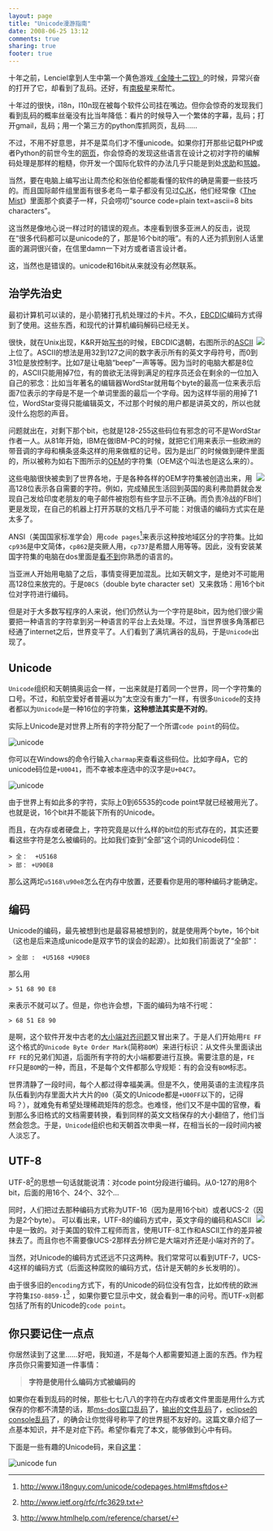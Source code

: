 ```yaml
---
layout: page
title: "Unicode漫游指南"
date: 2008-06-25 13:12
comments: true
sharing: true
footer: true
---
```


十年之前，Lenciel拿到人生中第一个黄色游戏<a href="http://www.google.com/search?hl=en&rlz=1B3GGGL_zh-CN___CN231&q=%E5%8F%B0%E6%B9%BE+%E6%99%BA%E5%86%A0+%E9%87%91%E9%99%B5%E5%8D%81%E4%BA%8C%E9%92%97+&btnG=Search&aq=f&oq=" target="_blank">《金陵十二钗》</a>的时候，异常兴奋的打开了它，却看到了乱码。还好，有<a href="http://www.njstar.com/cms/cn/" target="_blank">南极星</a>来帮忙。

十年过的很快，i18n，l10n现在被每个软件公司挂在嘴边。但你会惊奇的发现我们看到乱码的概率丝毫没有比当年降低：看片的时候导入一个繁体的字幕，乱码；打开gmail，乱码；用一个第三方的python库抓网页，乱码……

不过，不用不好意思，并不是菜鸟们才不懂unicode。如果你打开那些记载PHP或者Python的前世今生的<a href="http://ca3.php.net/manual/en/language.types.string.php" target="_blank">网页</a>，你会惊奇的发现这些语言在设计之初对字符的编解码处理是那样的粗糙，你开发一个国际化软件的办法几乎只能是到处<a href="http://www.baidu.com/s?wd=python+can%27t+decode+byte&sourceid=Mozilla-search" target="_blank">求助</a>和<a href="http://blog.ianbicking.org/why-python-unicode-sucks.html" target="_blank">骂娘</a>。

当然，要在电脑上编写出让周杰伦和张伯伦都能看懂的软件的确是需要一些技巧的。而且国际邮件组里面有很多老鸟一辈子都没有见过<a href="http://en.wikipedia.org/wiki/CJK" target="_blank">CJK</a>，他们经常像《<a href="http://www.mtime.com/movie/68393/" target="_blank">The Mist</a>》里面那个疯婆子一样，只会唠叨“source code=plain text=ascii=8 bits characters”。

这当然是像地心说一样过时的错误的观点。本座看到很多亚洲人的反击，说现在“很多代码都可以是unicode的了，那是16个bit的哦”。有的人还为抓到别人话里面的漏洞很兴奋，在信里damn一下对方或者语言设计者。

这，当然也是错误的。unicode和16bit从来就没有必然联系。

## **治学先治史**

最初计算机可以读的，是小箭猪打孔机处理过的卡片。不久，<a href="http://en.wikipedia.org/wiki/EBCDIC" target="_blank">EBCDIC</a>编码方式得到了使用。这些东西，和现代的计算机编码解码已经无关。

<img src="/downloads/images/2008_06/ascii_table.png" align="right" />

很快，就在Unix出现，K&R开始<a href="http://cm.bell-labs.com/cm/cs/cbook/" target="_blank">写书</a>的时候，EBCDIC退朝，右图所示的<a href="http://www.asciitable.com/" target="_blank">ASCII</a>上位了。ASCII的想法是用32到127之间的数字表示所有的英文字母符号，而0到31位是放控制字。比如7是让电脑“beep”一声等等。因为当时的电脑大都是8位的，ASCII只能用掉7位，有的兽欲无法得到满足的程序员还会在剩余的一位加入自己的邪念：比如当年著名的编辑器WordStar就用每个byte的最高一位来表示后面7位表示的字母是不是一个单词里面的最后一个字母。因为这样华丽的用掉了1位，WordStar变得只能编辑英文，不过那个时候的用户都是讲英文的，所以也就没什么抱怨的声音。


问题就出在，对剩下那个bit，也就是128-255这些码位有邪念的可不是WordStar作者一人。从81年开始，IBM在做IBM-PC的时候，就把它们用来表示一些欧洲的带音调的字母和横条竖条这样的用来做框的记号。因为是出厂的时候做到硬件里面的，所以被称为如右下图所示的<a href="http://en.wikipedia.org/wiki/Code_page_437" target="_blank">OEM</a>的字符集（OEM这个叫法也是这么来的）。

<img src="/downloads/images/2008_06/oem.png" align="right" />

这些电脑很快被卖到了世界各地，于是各种各样的OEM字符集被创造出来，用高128位表示各自需要的字符。例如，完成殖民生活回到英国的奥利弗勋爵就会发现自己发给印度老朋友的电子邮件被抱怨有些字显示不正确。而负责冷战的FBI们更是发现，在自己的机器上打开苏联的文档几乎不可能：对俄语的编码方式实在是太多了。


ANSI（美国国家标准学会）用`code pages`[^1]来表示这种按地域区分的字符集。比如`cp936`是中文简体，`cp862`是突厥人用，`cp737`是希腊人用等等。因此，没有安装某国字符集的电脑在dos里面是<a href="http://www.baidu.com/s?ie=gb2312&bs=EBCDIC&sr=&z=&cl=3&f=8&wd=%D6%D0%CE%C4+cp936&ct=0" target="_blank">看不到</a>你熟悉的语言的。

当亚洲人开始用电脑了之后，事情变得更加混乱。比如天朝文字，是绝对不可能用高128位来放完的。于是`DBCS`（double byte character set）又来救场：用16个bit位对字符进行编码。

但是对于大多数写程序的人来说，他们仍然认为一个字符是8bit，因为他们很少需要把一种语言的字符拿到另一种语言的平台上去处理。不过，当世界很多角落都已经通了internet之后，世界变平了。人们看到了满坑满谷的乱码，于是`Unicode`出现了。

## **Unicode**

`Unicode`组织和天朝搞奥运会一样，一出来就是打着同一个世界，同一个字符集的口号。不过，和航空爱好者普遍以为“太空没有重力”一样，有很多`Unicode`的支持者都以为`Unicode`是一种16位的字符集，**这种想法其实是不对的**。

实际上Unicode是对世界上所有的字符分配了一个所谓`code point`的码位。

![unicode](/downloads/images/2008_06/apple_code_table.jpg "Don't touch me...")

你可以在Windows的命令行输入`charmap`来查看这些码位。比如字母A，它的unicode码位是`+U0041`，而不幸被本座选中的汉字是`U+04C7`。

![unicode](/downloads/images/2008_06/unicode.png "Don't touch me...")

由于世界上有如此多的字符，实际上0到65535的code point早就已经被用光了。也就是说，16个bit并不能装下所有的Unicode。

而且，在内存或者硬盘上，字符究竟是以什么样的bit位的形式存在的，其实还要看这些字符是怎么被编码的。比如我们查到“全部”这个词的Unicode码位：

```
> 全：  +U5168
> 部： +U90E8
```

那么这两坨`u5168\u90e8`怎么在内存中放置，还要看你是用的哪种编码才能确定。

## **编码**

Unicode的编码，最先被想到也是最容易被想到的，就是使用两个byte，16个bit（这也是后来造成unicode是双字节的误会的起源）。比如我们前面说了“全部”：

```
> 全部 :  +U5168 +U90E8
```

那么用

```
> 51 68 90 E8
```

来表示不就可以了。但是，你也许会想，下面的编码为啥不行呢：

```
> 68 51 E8 90
```

是啊，这个软件开发中古老的<a href="http://www.google.com/search?q=%E5%A4%A7%E5%B0%8F%E7%AB%AF%E5%AF%B9%E9%BD%90%E9%97%AE%E9%A2%98&sourceid=navclient-ff&ie=UTF-8&rlz=1B3GGGL_zh-CN___CN231&aq=h" target="_blank">大小端对齐问题</a>又冒出来了。于是人们开始用`FE FF`这个格式的`Unicode Byte Order Mark`(简称`BOM`）来进行标识：从文件头里面读出`FF FE`的兄弟们知道，后面所有字符的大小端都要进行互换。需要注意的是，`FE FF`只是`BOM`的一种，而且，不是每个文件都那么守规矩：有的会没有`BOM`标志。


世界清静了一段时间，每个人都过得幸福美满。但是不久，使用英语的主流程序员队伍看到内存里面大片大片的`00`（英文的Unicode都是`+U00FF`以下的，记得吗？），就难免有希望处理稀疏矩阵的怨念。也难怪，他们又不是中国的官僚，看到那么多旧格式的文档需要转换，看到同样的英文文档保存的大小翻倍了，他们当然会怨念。于是，`Unicode`组织也和天朝首次申奥一样，在相当长的一段时间内被人淡忘了。

## **UTF-8**

UTF-8[^2]的思想一句话就能说清：对code point分段进行编码。从0-127的用8个bit，后面的用16个、24个、32个…

同时，人们把过去那种编码方式称为UTF-16（因为是用16个bit）或者UCS-2（因为是2个byte）。
<img src="/downloads/images/2008_06/utf8.png" align="right" />可以看出来，UTF-8的编码方式中，英文字母的编码和ASCII中是一致的。对于美国的软件工程师而言，使用UTF-8工作和ASCII工作的差异被抹去了。而且你也不需要像UCS-2那样去分辨它是大端对齐还是小端对齐的了。

当然，对Unicode的编码方式还远不只这两种。我们常常可以看到UTF-7，UCS-4这样的编码方式（后面这种腐败的编码方式，估计是天朝的乡长发明的）。

由于很多旧的`encoding`方式下，有的Unicode的码位没有包含，比如传统的欧洲字符集`ISO-8859-1`[^3] ，如果你要它显示中文，就会看到一串的问号。而UTF-x则都包括了所有的Unicode的`code point`。

## **你只要记住一点点**

你居然读到了这里……好吧，我知道，不是每个人都需要知道上面的东西。作为程序员你只需要知道一件事情：

> **字符是使用什么编码方式被编码的**

如果你在看到乱码的时候，那些七七八八的字符在内存或者文件里面是用什么方式保存的你都不清楚的话，那[ms-dos窗口乱码](http://www.google.com/search?q=ms-dos%E7%AA%97%E5%8F%A3%E4%B9%B1%E7%A0%81&sourceid=navclient-ff&ie=UTF-8&rlz=1B3GGGL_zh-CN___CN231&aq=h)了，[输出的文件乱码](http://www.google.com/search?hl=en&rlz=1B3GGGL_zh-CN___CN231&q=%E8%BE%93%E5%87%BA%E7%9A%84%E6%96%87%E4%BB%B6%E4%B9%B1%E7%A0%81&btnG=Search&aq=f&oq=)了，[eclipse的console乱码](http://www.google.com/search?hl=en&rlz=1B3GGGL_zh-CN___CN231&q=eclipse%E7%9A%84console%E4%B9%B1%E7%A0%81&btnG=Search&aq=f&oq=)了，的确会让你觉得号称平了的世界挺不友好的。这篇文章介绍了一点基本知识，并不是对症下药。希望你看完了本文，能够做到心中有码。

下面是一些有趣的Unicode码，来自[这里](http://wiki.secondlife.com/wiki/Unicode_In_5_Minutes)：

![unicode fun](/downloads/images/2008_06/unicode_fun.png "Don't touch me...")

 [^1]: http://www.i18nguy.com/unicode/codepages.html#msftdos
 [^2]: http://www.ietf.org/rfc/rfc3629.txt
 [^3]: http://www.htmlhelp.com/reference/charset/
